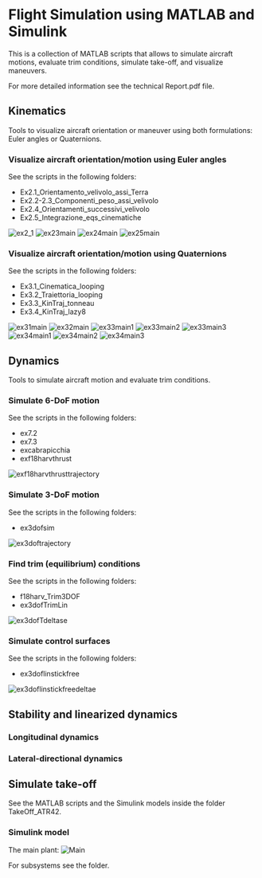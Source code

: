 # Flight Simulation using MATLAB and Simulink

This is a collection of MATLAB scripts that allows to simulate aircraft motions, evaluate trim conditions, simulate take-off, and visualize maneuvers.

For more detailed information see the technical Report.pdf file.

## Kinematics

Tools to visualize aircraft orientation or maneuver using both formulations: Euler angles or Quaternions.

### Visualize aircraft orientation/motion using Euler angles

See the scripts in the following folders:
- Ex2.1_Orientamento_velivolo_assi_Terra
- Ex2.2-2.3_Componenti_peso_assi_velivolo
- Ex2.4_Orientamenti_successivi_velivolo
- Ex2.5_Integrazione_eqs_cinematiche

![ex2_1](./docs/ex2_1.png)
![ex23main](./docs/ex23main.png)
![ex24main](./docs/ex24main.png)
![ex25main](./docs/ex25main.png)

### Visualize aircraft orientation/motion using Quaternions

See the scripts in the following folders:
- Ex3.1_Cinematica_looping
- Ex3.2_Traiettoria_looping
- Ex3.3_KinTraj_tonneau
- Ex3.4_KinTraj_lazy8

![ex31main](./docs/ex31main.png)
![ex32main](./docs/ex32main.png)
![ex33main1](./docs/ex33main1.png)
![ex33main2](./docs/ex33main2.png)
![ex33main3](./docs/ex33main3.png)
![ex34main1](./docs/ex34main1.png)
![ex34main2](./docs/ex34main2.png)
![ex34main3](./docs/ex34main3.png)

## Dynamics

Tools to simulate aircraft motion and evaluate trim conditions.

### Simulate 6-DoF motion

See the scripts in the following folders:
- ex7.2
- ex7.3
- excabrapicchia
- exf18harvthrust

![exf18harvthrusttrajectory](./docs/exf18harvthrusttrajectory.png)

### Simulate 3-DoF motion

See the scripts in the following folders:
- ex3dofsim

![ex3doftrajectory](./docs/ex3doftrajectory.png)

### Find trim (equilibrium) conditions

See the scripts in the following folders:
- f18harv_Trim3DOF
- ex3dofTrimLin

![ex3dofTdeltase](./docs/ex3dofTdeltase.png)

### Simulate control surfaces

See the scripts in the following folders:
- ex3doflinstickfree

![ex3doflinstickfreedeltae](./docs/ex3doflinstickfreedeltae.png)

## Stability and linearized dynamics

### Longitudinal dynamics

### Lateral-directional dynamics

## Simulate take-off

See the MATLAB scripts and the Simulink models inside the folder TakeOff_ATR42.

### Simulink model

The main plant:
![Main](./docs/Main.png)

For subsystems see the folder.
